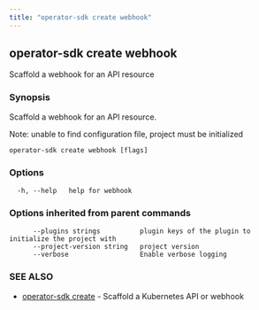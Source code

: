 ```yaml
---
title: "operator-sdk create webhook"
---
```

## operator-sdk create webhook

Scaffold a webhook for an API resource

### Synopsis

Scaffold a webhook for an API resource.

Note: unable to find configuration file, project must be initialized

```
operator-sdk create webhook [flags]
```

### Options

```
  -h, --help   help for webhook
```

### Options inherited from parent commands

```
      --plugins strings          plugin keys of the plugin to initialize the project with
      --project-version string   project version
      --verbose                  Enable verbose logging
```

### SEE ALSO

* [operator-sdk create](../operator-sdk_create)	 - Scaffold a Kubernetes API or webhook

